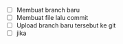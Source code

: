 - [ ] Membuat branch baru
- [ ] Membuat file lalu commit
- [ ] Upload branch baru tersebut ke git
- [ ] jika